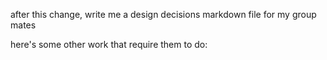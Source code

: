 after this change, write me a design decisions markdown file for my group mates

here's some other work that require them to do:
